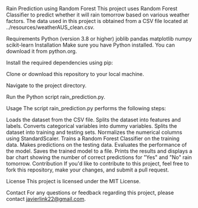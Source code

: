 Rain Prediction using Random Forest
This project uses Random Forest Classifier to predict whether it will rain tomorrow based on various weather factors. The data used in this project is obtained from a CSV file located at ../resources/weatherAUS_clean.csv.

Requirements
Python (version 3.8 or higher)
joblib
pandas
matplotlib
numpy
scikit-learn
Installation
Make sure you have Python installed. You can download it from python.org.

Install the required dependencies using pip:

Clone or download this repository to your local machine.

Navigate to the project directory.

Run the Python script rain_prediction.py.

Usage
The script rain_prediction.py performs the following steps:

Loads the dataset from the CSV file.
Splits the dataset into features and labels.
Converts categorical variables into dummy variables.
Splits the dataset into training and testing sets.
Normalizes the numerical columns using StandardScaler.
Trains a Random Forest Classifier on the training data.
Makes predictions on the testing data.
Evaluates the performance of the model.
Saves the trained model to a file.
Prints the results and displays a bar chart showing the number of correct predictions for "Yes" and "No" rain tomorrow.
Contribution
If you'd like to contribute to this project, feel free to fork this repository, make your changes, and submit a pull request.

License
This project is licensed under the MIT License.

Contact
For any questions or feedback regarding this project, please contact javierlink22@gmail.com.
